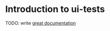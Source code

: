 # Introduction to ui-tests

TODO: write [great documentation](http://jacobian.org/writing/great-documentation/what-to-write/)
